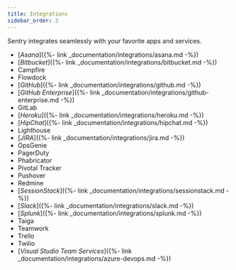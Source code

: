 ```yaml
---
title: Integrations
sidebar_order: 3
---
```


Sentry integrates seamlessly with your favorite apps and services.

-   [_Asana_]({%- link _documentation/integrations/asana.md -%})
-   [_Bitbucket_]({%- link _documentation/integrations/bitbucket.md -%})
-   Campfire
-   Flowdock
-   [_GitHub_]({%- link _documentation/integrations/github.md -%})
-   [_GitHub Enterprise_]({%- link _documentation/integrations/github-enterprise.md -%})
-   GitLab
-   [_Heroku_]({%- link _documentation/integrations/heroku.md -%})
-   [_HipChat_]({%- link _documentation/integrations/hipchat.md -%})
-   Lighthouse
-   [_JIRA_]({%- link _documentation/integrations/jira.md -%})
-   OpsGenie
-   PagerDuty
-   Phabricator
-   Pivotal Tracker
-   Pushover
-   Redmine
-   [_SessionStack_]({%- link _documentation/integrations/sessionstack.md -%})
-   [_Slack_]({%- link _documentation/integrations/slack.md -%})
-   [_Splunk_]({%- link _documentation/integrations/splunk.md -%})
-   Taiga
-   Teamwork
-   Trello
-   Twilio
-   [_Visual Studio Team Services_]({%- link _documentation/integrations/azure-devops.md -%})

